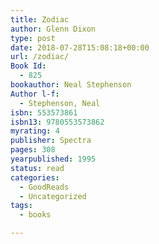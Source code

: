 ```yaml
---
title: Zodiac
author: Glenn Dixon
type: post
date: 2018-07-28T15:08:18+00:00
url: /zodiac/
Book Id:
  - 825
bookauthor: Neal Stephenson
Author l-f:
  - Stephenson, Neal
isbn: 553573861
isbn13: 9780553573862
myrating: 4
publisher: Spectra
pages: 308
yearpublished: 1995
status: read
categories:
  - GoodReads
  - Uncategorized
tags:
  - books

---
```

